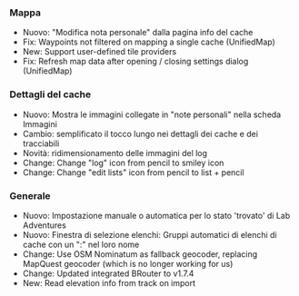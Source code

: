 ### Mappa
- Nuovo: "Modifica nota personale" dalla pagina info del cache
- Fix: Waypoints not filtered on mapping a single cache (UnifiedMap)
- New: Support user-defined tile providers
- Fix: Refresh map data after opening / closing settings dialog (UnifiedMap)

### Dettagli del cache
- Nuovo: Mostra le immagini collegate in "note personali" nella scheda Immagini
- Cambio: semplificato il tocco lungo nei dettagli dei cache e dei tracciabili
- Novità: ridimensionamento delle immagini del log
- Change: Change "log" icon from pencil to smiley icon
- Change: Change "edit lists" icon from pencil to list + pencil

### Generale
- Nuovo: Impostazione manuale o automatica per lo stato 'trovato' di Lab Adventures
- Nuovo: Finestra di selezione elenchi: Gruppi automatici di elenchi di cache con un ":" nel loro nome
- Change: Use OSM Nominatum as fallback geocoder, replacing MapQuest geocoder (which is no longer working for us)
- Change: Updated integrated BRouter to v1.7.4
- New: Read elevation info from track on import
